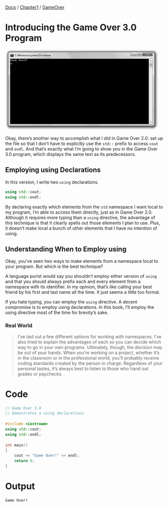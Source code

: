 [Docs](../../../) / [Chapter1](../../) / [GameOver](../)
# Introducing the Game Over 3.0 Program

![ScreenShot](../../../web/Beginning_Cpp_Through_Game_Programming/Image_030.gif)

Okay, there’s another way to accomplish what I did in Game Over 2.0: set up the file so that I don’t have to explicitly use the `std::` prefix to access `cout` and `endl`. And that’s exactly what I’m going to show you in the Game Over 3.0 program, which displays the same text as its predecessors.

## Employing using Declarations
In this version, I write two `using` declarations. 
```cpp
using std::cout;
using std::endl;
```

By declaring exactly which elements from the `std` namespace I want local to my program, I’m able to access them directly, just as in Game Over 2.0. Although it requires more typing than a `using` directive, the advantage of this technique is that it clearly spells out those elements I plan to use. Plus, it doesn’t make local a bunch of other elements that I have no intention of using.

## Understanding When to Employ using
Okay, you’ve seen two ways to make elements from a namespace local to your program. But which is the best technique?

A language purist would say you shouldn’t employ either version of `using` and that you should always prefix each and every element from a namespace with its identifier. In my opinion, that’s like calling your best friend by his first and last name all the time. It just seems a little too formal.

If you hate typing, you can employ the `using` directive. A decent compromise is to employ using declarations. In this book, I’ll employ the using directive most of the time for brevity’s sake.

### Real World
> I’ve laid out a few different options for working with namespaces. I’ve also tried to explain the advantages of each so you can decide which way to go in your own programs. Ultimately, though, the decision may be out of your hands. When you’re working on a project, whether it’s in the classroom or in the professional world, you’ll probably receive coding standards created by the person in charge. Regardless of your personal tastes, it’s always best to listen to those who hand out grades or paychecks.

# Code
```cpp
// Game Over 3.0
// Demostrates a using declarations

#include <iostream>
using std::cout;
using std::endl;

int main()
{
    cout << "Game Over!" << endl;
	return 0;
}
```
# Output
```txt
Game Over!
```